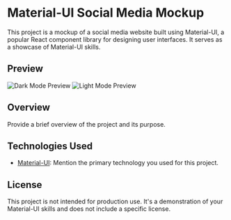 # Material-UI Social Media Mockup

This project is a mockup of a social media website built using Material-UI, a popular React component library for designing user interfaces. It serves as a showcase of Material-UI skills.

## Preview

![Dark Mode Preview](https://drive.google.com/uc?id=1r7VzOILsIvHiykYP8RHOpmGxreUuE_VI)
![Light Mode Preview](https://drive.google.com/uc?id=1aZjkbWwu3-Woix017MoIUzx4EaRczcBB)

## Overview

Provide a brief overview of the project and its purpose.

## Technologies Used

- [Material-UI](https://mui.com/): Mention the primary technology you used for this project.

## License

This project is not intended for production use. It's a demonstration of your Material-UI skills and does not include a specific license.


